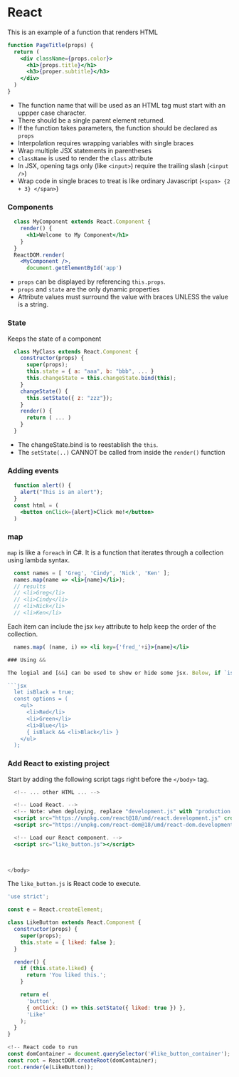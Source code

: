 # React

This is an example of a function that renders HTML

```jsx
function PageTitle(props) {
  return ( 
    <div className={props.color}>
      <h1>{props.title}</h1>
      <h3>{proper.subtitle}</h3>
    </div>
  )
}
```

- The function name that will be used as an HTML tag must start with an uppper case character.
- There should be a single parent element returned.
- If the function takes parameters, the function should be declared as `props`
- Interpolation requires wrapping variables with single braces
- Wrap multiple JSX statements in parentheses
- `className` is used to render the `class` attribute
- In JSX, opening tags only (like `<input>`) require the trailing slash (`<input />`)
- Wrap code in single braces to treat is like ordinary Javascript (`<span> {2 + 3} </span>`)

### Components

```jsx
  class MyComponent extends React.Component {
    render() {
      <h1>Welcome to My Component</h1>
    }
  }
  ReactDOM.render(
    <MyComponent />,
      document.getElementById('app')
```

- `props` can be displayed by referencing `this.props`.
- `props` and `state` are the only dynamic properties
- Attribute values must surround the value with braces UNLESS the value is a string.

### State

Keeps the state of a component

```jsx
  class MyClass extends React.Component {
    constructor(props) {
      super(props);
      this.state = { a: "aaa", b: "bbb", ... }
      this.changeState = this.changeState.bind(this);
    }
    changeState() {
      this.setState({ z: "zzz"});
    }
    render() {
      return ( ... )
    }
  }
```

- The changeState.bind is to reestablish the `this`.
- The `setState(..)` CANNOT be called from inside the `render()` function

### Adding events

```jsx
  function alert() {
    alert("This is an alert");
  }
  const html = (
    <button onClick={alert}>Click me!</button>
  )
```

### map

`map` is like a `foreach` in C#. It is a function that iterates through a collection using lambda syntax.

```jsx
  const names = [ 'Greg', 'Cindy', 'Nick', 'Ken' ];
  names.map(name => <li>{name}</li>);
  // results
  // <li>Greg</li>
  // <li>Cindy</li>
  // <li>Nick</li>
  // <li>Ken</li>
```

Each item can include the jsx `key` attribute to help keep the order of the collection.

```jsx
  names.map( (name, i) => <li key={'fred_'+i}>{name}</li>

### Using &&

The logial and [&&] can be used to show or hide some jsx. Below, if `isBlack` is true, the 'Black' option will be included.

```jsx
  let isBlack = true;
  const options = (
    <ul>
      <li>Red</li>
      <li>Green</li>
      <li>Blue</li>
      { isBlack && <li>Black</li> }
    </ul>
  );
```

### Add React to existing project

Start by adding the following script tags right before the `</body>` tag.

```jsx
  <!-- ... other HTML ... -->

  <!-- Load React. -->
  <!-- Note: when deploying, replace "development.js" with "production.min.js". -->
  <script src="https://unpkg.com/react@18/umd/react.development.js" crossorigin></script>
  <script src="https://unpkg.com/react-dom@18/umd/react-dom.development.js" crossorigin></script>

  <!-- Load our React component. -->
  <script src="like_button.js"></script>
  


</body>
```

The `like_button.js` is React code to execute.

```jsx
'use strict';

const e = React.createElement;

class LikeButton extends React.Component {
  constructor(props) {
    super(props);
    this.state = { liked: false };
  }

  render() {
    if (this.state.liked) {
      return 'You liked this.';
    }

    return e(
      'button',
      { onClick: () => this.setState({ liked: true }) },
      'Like'
    );
  }
}

<!-- React code to run
const domContainer = document.querySelector('#like_button_container');
const root = ReactDOM.createRoot(domContainer);
root.render(e(LikeButton));
```
